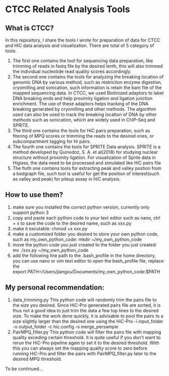# CTCC Related Analysis Tools
## What is CTCC?
   
In this repository, I share the tools I wrote for preparation of data for CTCC and HiC data analysis and visualization.
There are total of 5 category of tools. 
1. The first one contains the tool for sequencing data preparation, like trimming of reads in fastq file by the desired lenth, this will also trimmed the individual nucleotide read quality scores accordingly.
2. The second one contains the tools for analyzing the breaking location of genomic DNA by various method, such as restriction enzyme digestion, cryomilling and sonication, such information is retain the bam file of the mapped sequencing data. In CTCC, we used Biotinized adaptors to label DNA breaking ends and help proximity ligation and ligation junction enrichment. The use of these adaptors helps tracking of the DNA breaking generated by cryomilling and other methods. The algorithm used can also be used to track the breaking location of DNA by other methods such as sonication, which are widely used in ChIP-Seq and SPRITE.
3. The third one contains the tools for HiC pairs preparation, such as fitering of MPQ scores or trimming the reads to the desired ones, or subcompartment tagging for Hi pairs. 
4. The fourth one contains the tools for SPRITE Data analysis. SPRITE is a method developed by Quinodoz, S. A. et al(2018) for studying nuclear structure without proximity ligation. For visualization of Sprite data in Higlass, the data need to be processed and simulated like HiC pairs file
5. The fivth one contains tools for extracting peak and valley postion from a bedgraph file, such tool is useful for get the position of interest(such as valley and peak) for pileup assay in HiC analysis.

## How to use them?
1. make sure you installed the correct python version, currently only support python 3
2. copy and paste each python code to your text editor such as nano, ctrl + x to save the code to the desired name, such as xxx.py
3. make it excutable:   chmod +x xxx.py
4. make a customized folder you desired to store your own python code, such as my_own_python_code:   mkdir ~/my_own_python_code
5. move the python code you just created to the folder you just created:  mv ./xxx.py ~/my_own_python_code
6. add the following line path to the .bash_profile in the home directory, you can use nano or vim text editor to open the bash_profile file, replace the  
   export PATH=/Users/jiangxu/Documents/my_own_python_code:$PATH
## My personal recommendation:
1. data_trimming.py This python code will randomly trim the pairs file to the size you desired. Since HiC-Pro generated pairs file are sorted, it is thus not a good idea to just trim the data a few top lines to the desired size. To make the work done quickly, it is advisable to pool the pairs to a size slightly larger than the desired one using the HiC-Pro -i input_folder -o output_folder -c hic.config -s merge_persample
2. PairMPQ_filter.py This python code will filter the pairs file with mapping quality exceding certain threshold. It is quite useful if you don't want to rerun the HiC-Pro pipeline again to set it to the desired threshold. With this you can always set the mapping quality score to zero before running HiC-Pro and filter the pairs with PairMPQ_filter.py later to the desired MPQ threshold.

To be continued...
